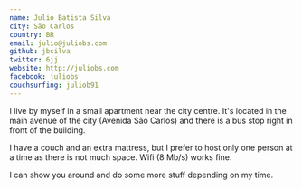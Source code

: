 ```yaml
---
name: Julio Batista Silva
city: São Carlos
country: BR
email: julio@juliobs.com
github: jbsilva
twitter: 6jj
website: http://juliobs.com
facebook: juliobs
couchsurfing: juliob91
---
```



I live by myself in a small apartment near the city centre. It's located in the
main avenue of the city (Avenida São Carlos) and there is a bus stop right in
front of the building.

I have a couch and an extra mattress, but I prefer to host only one person at a
time as there is not much space. Wifi (8 Mb/s) works fine.

I can show you around and do some more stuff depending on my time.
